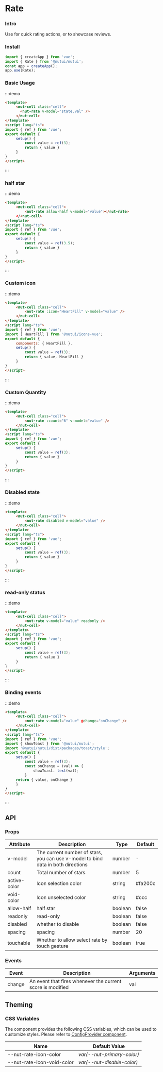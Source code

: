 # Rate

### Intro

Use for quick rating actions, or to showcase reviews.

### Install

``` javascript
import { createApp } from 'vue';
import { Rate } from '@nutui/nutui';
const app = createApp();
app.use(Rate);
```

### Basic Usage

:::demo
```html
<template>
     <nut-cell class="cell">
       <nut-rate v-model="state.val" />
     </nut-cell>
</template>
<script lang="ts">
import { ref } from 'vue';
export default {
     setup() {
         const value = ref(3);
         return { value }
     }
}
</script>
```
:::

### half star

:::demo
```html
<template>
     <nut-cell class="cell">
         <nut-rate allow-half v-model="value"></nut-rate>
     </<nut-cell>
</template>
<script lang="ts">
import { ref } from 'vue';
export default {
     setup() {
         const value = ref(3.5);
         return { value }
     }
}
</script>
```
:::

### Custom icon

:::demo
```html
<template>
     <nut-cell class="cell">
         <nut-rate :icon="HeartFill" v-model="value" />
     </nut-cell>
</template>
<script lang="ts">
import { ref } from 'vue';
import { HeartFill } from '@nutui/icons-vue';
export default {
     components: { HeartFill },
     setup() {
         const value = ref(3);
         return { value, HeartFill }
     }
}
</script>
```
:::

### Custom Quantity

:::demo
```html
<template>
     <nut-cell class="cell">
         <nut-rate :count="6" v-model="value" />
     </nut-cell>
</template>
<script lang="ts">
import { ref } from 'vue';
export default {
     setup() {
         const value = ref(3);
         return { value }
     }
}
</script>
```
:::

### Disabled state

:::demo
```html
<template>
     <nut-cell class="cell">
         <nut-rate disabled v-model="value" />
     </nut-cell>
</template>
<script lang="ts">
import { ref } from 'vue';
export default {
     setup() {
         const value = ref(3);
         return { value }
     }
}
</script>
```
:::

### read-only status

:::demo
```html
<template>
     <nut-cell class="cell">
         <nut-rate v-model="value" readonly />
     </nut-cell>
</template>
<script lang="ts">
import { ref } from 'vue';
export default {
     setup() {
         const value = ref(3);
         return { value }
     }
}
</script>
```
:::
### Binding events

:::demo
```html
<template>
     <nut-cell class="cell">
         <nut-rate v-model="value" @change="onChange" />
     </nut-cell>
</template>
<script lang="ts">
import { ref } from 'vue';
import { showToast } from '@nutui/nutui';
import '@nutui/nutui/dist/packages/toast/style';
export default {
     setup() {
         const value = ref(3);
         const onChange = (val) => {
             showToast. text(val);
         }
     return { value, onChange }
     }
}
</script>
```
:::

## API
### Props

| Attribute    | Description                                                                      | Type    | Default |
|--------------|----------------------------------------------------------------------------------|---------|---------|
| v-model      | The current number of stars, you can use v-model to bind data in both directions | number  | -       |
| count        | Total number of stars                                                            | number  | 5       |
| active-color | Icon selection color                                                             | string  | #fa200c |
| void-color   | Icon unselected color                                                            | string  | #ccc    |
| allow-half   | half star                                                                        | boolean | false   |
| readonly     | read-only                                                                        | boolean | false   |
| disabled     | whether to disable                                                               | boolean | false   |
| spacing      | spacing                                                                          | number  | 20      |
| touchable    | Whether to allow select rate by touch gesture                                    | boolean | true    |


### Events
| Event  | Description                                                | Arguments |
|--------|------------------------------------------------------------|-----------|
| change | An event that fires whenever the current score is modified | val       |

## Theming

### CSS Variables

The component provides the following CSS variables, which can be used to customize styles. Please refer to [ConfigProvider component](#/en-US/config-provider).

| Name                       | Default Value              |
|----------------------------|----------------------------|
| --nut-rate-icon-color      | _var(--nut-primary-color)_ |
| --nut-rate-icon-void-color | _var(--nut-disable-color)_ |